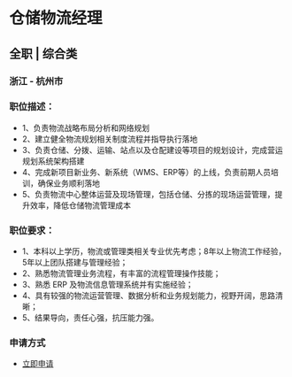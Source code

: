 
# 仓储物流经理
## 全职  |  综合类
### 浙江 - 杭州市

### 职位描述：
- 1、负责物流战略布局分析和网络规划
- 2、建立健全物流规划相关制度流程并指导执行落地&nbsp;
- 3、负责仓储、分拨、运输、站点以及仓配建设等项目的规划设计，完成营运规划系统架构搭建&nbsp;
- 4、完成新项目新业务、新系统（WMS、ERP等）的上线，负责前期人员培训，确保业务顺利落地
- 5、负责物流中心整体运营及现场管理，包括仓储、分拣的现场运营管理，提升效率，降低仓储物流管理成本&nbsp;

### 职位要求：
- 1、本科以上学历，物流或管理类相关专业优先考虑；8年以上物流工作经验，5年以上团队搭建与管理经验；&nbsp;&nbsp;&nbsp;&nbsp;&nbsp;&nbsp;&nbsp;&nbsp;&nbsp;&nbsp;&nbsp;&nbsp;&nbsp;&nbsp;&nbsp;&nbsp;&nbsp;&nbsp;&nbsp;
- 2、熟悉物流管理业务流程，有丰富的流程管理操作技能；
- 3、熟悉 ERP 及物流信息管理系统并有实施经验；&nbsp;
- 4、具有较强的物流运营管理、数据分析和业务规划能力，视野开阔，思路清晰；
- 5、结果导向，责任心强，抗压能力强。
### 申请方式
- <a href="mailto:hr@tuya.com?subject=求职简历-仓储物流经理-来自GitHub">立即申请</a>
